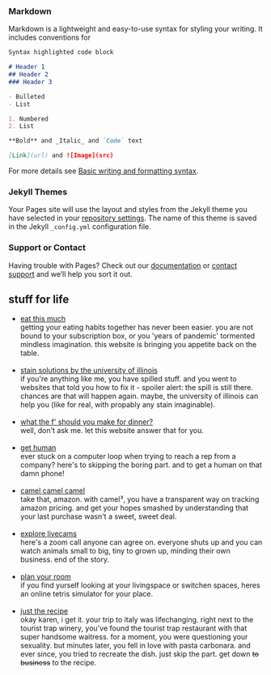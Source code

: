 ### Markdown

Markdown is a lightweight and easy-to-use syntax for styling your writing. It includes conventions for

```markdown
Syntax highlighted code block

# Header 1
## Header 2
### Header 3

- Bulleted
- List

1. Numbered
2. List

**Bold** and _Italic_ and `Code` text

[Link](url) and ![Image](src)
```

For more details see [Basic writing and formatting syntax](https://docs.github.com/en/github/writing-on-github/getting-started-with-writing-and-formatting-on-github/basic-writing-and-formatting-syntax).

### Jekyll Themes

Your Pages site will use the layout and styles from the Jekyll theme you have selected in your [repository settings](https://github.com/iamkaracho/iamkaracho.github.io/settings/pages). The name of this theme is saved in the Jekyll `_config.yml` configuration file.

### Support or Contact

Having trouble with Pages? Check out our [documentation](https://docs.github.com/categories/github-pages-basics/) or [contact support](https://support.github.com/contact) and we’ll help you sort it out.


## stuff for life 

- [eat this much](www.eatthismuch.com) <br>
getting your eating habits together has never been easier. you are not bound to your subscription box, or you 'years of pandemic' tormented mindless imagination. this website is bringing you appetite back on the table. <br><br>
- [stain solutions by the university of illinois](web.extension.illinois.edu/stain)<br>
if you're anything like me, you have spilled stuff. and you went to websites that told you how to fix it - spoiler alert: the spill is still there. chances are that will happen again. maybe, the university of illinois can help you (like for real, with propably any stain imaginable). <br><br>
- [what the f' should you make for dinner?](https://whatthefuckshouldimakefordinner.com/)<br>
well, don't ask me. let this website answer that for you. <br><br>
- [get human](www.gethuman.com)<br>
ever stuck on a computer loop when trying to reach a rep from a company? here's to skipping the boring part. and to get a human on that damn phone!<br><br>
- [camel camel camel](https://camelcamelcamel.com/)<br>
take that, amazon. with camel³, you have a transparent way on tracking amazon pricing. and get your hopes smashed by understanding that your last purchase wasn't a sweet, sweet deal. <br><br>
- [explore livecams](https://explore.org/livecams)<br>
here's a zoom call anyone can agree on. everyone shuts up and you can watch animals small to big, tiny to grown up, minding their own business. end of the story.<br><br>
- [plan your room](www.planyourroom.com)<br>
if you find yurself looking at your livingspace or switchen spaces, heres an online tetris simulator for your place.<br><br>
- [just the recipe](https://www.justtherecipe.com/)<br>
okay karen, i get it. your trip to italy was lifechanging. right next to the tourist trap winery, you've found the tourist trap restaurant with that super handsome waitress. for a moment, you were questioning your sexuality. but minutes later, you fell in love with pasta carbonara. and ever since, you tried to recreate the dish. just skip the part. get down ~~to business~~ to the recipe.<br><br>
